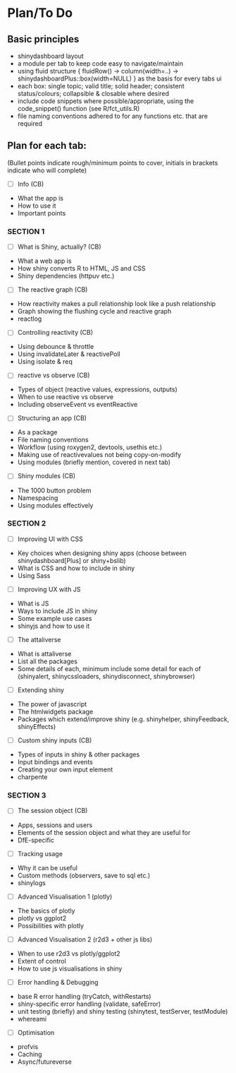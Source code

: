 # Plan/To Do

## Basic principles
- shinydashboard layout
- a module per tab to keep code easy to navigate/maintain
- using fluid structure { fluidRow() -> column(width=..) -> shinydashboardPlus::box(width=NULL) } as the basis for every tabs ui
- each box: single topic; valid title; solid header; consistent status/colours; collapsible & closable where desired
- include code snippets where possible/appropriate, using the code_snippet() function (see R/fct_utils.R)
- file naming conventions adhered to for any functions etc. that are required

## Plan for each tab:
(Bullet points indicate rough/minimum points to cover, initials in brackets indicate who will complete)

- [ ] Info (CB)
- What the app is
- How to use it
- Important points

### SECTION 1
- [ ] What is Shiny, actually? (CB)
- What a web app is
- How shiny converts R to HTML, JS and CSS
- Shiny dependencies (httpuv etc.)

- [ ] The reactive graph (CB)
- How reactivity makes a pull relationship look like a push relationship
- Graph showing the flushing cycle and reactive graph
- reactlog

- [ ] Controlling reactivity (CB)
- Using debounce & throttle
- Using invalidateLater & reactivePoll
- Using isolate & req

- [ ] reactive vs observe (CB)
- Types of object (reactive values, expressions, outputs)
- When to use reactive vs observe
- Including observeEvent vs eventReactive

- [ ] Structuring an app (CB)
- As a package
- File naming conventions
- Workflow (using roxygen2, devtools, usethis etc.)
- Making use of reactivevalues not being copy-on-modify
- Using modules (briefly mention, covered in next tab)

- [ ] Shiny modules (CB)
- The 1000 button problem
- Namespacing
- Using modules effectively

### SECTION 2
- [ ] Improving UI with CSS
- Key choices when designing shiny apps (choose between shinydashboard[Plus] or shiny+bslib)
- What is CSS and how to include in shiny
- Using Sass

- [ ] Improving UX with JS
- What is JS
- Ways to include JS in shiny
- Some example use cases
- shinyjs and how to use it

- [ ] The attaliverse
- What is attaliverse
- List all the packages
- Some details of each, minimum include some detail for each of (shinyalert, shinycssloaders, shinydisconnect, shinybrowser)

- [ ] Extending shiny
- The power of javascript
- The htmlwidgets package
- Packages which extend/improve shiny (e.g. shinyhelper, shinyFeedback, shinyEffects)

- [ ] Custom shiny inputs (CB)
- Types of inputs in shiny & other packages
- Input bindings and events
- Creating your own input element
- charpente

### SECTION 3
- [ ] The session object (CB)
- Apps, sessions and users
- Elements of the session object and what they are useful for
- DfE-specific

- [ ] Tracking usage
- Why it can be useful
- Custom methods (observers, save to sql etc.)
- shinylogs

- [ ] Advanced Visualisation 1 (plotly)
- The basics of plotly
- plotly vs ggplot2
- Possibilities with plotly

- [ ] Advanced Visualisation 2 (r2d3 + other js libs)
- When to use r2d3 vs plotly/ggplot2
- Extent of control
- How to use js visualisations in shiny

- [ ] Error handling & Debugging
- base R error handling (tryCatch, withRestarts)
- shiny-specific error handling (validate, safeError)
- unit testing (briefly) and shiny testing (shinytest, testServer, testModule)
- whereami

- [ ] Optimisation
- profvis
- Caching
- Async/futureverse
